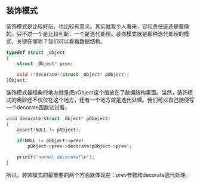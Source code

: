 ## 装饰模式

装饰模式是比较好玩，也比较有意义。其实就我个人看来，它和责任链还是蛮像的。只不过一个是比较判断，一个是迭代处理。装饰模式就是那种迭代处理的模式，关键在哪呢？我们可以看看数据结构。

```c
typedef struct _Object  
{  
    struct _Object* prev;  
  
    void (*decorate)(struct _Object* pObject);  
}Object; 
```
装饰模式最经典的地方就是把pObject这个值放在了数据结构里面。当然，装饰模式的奥妙还不仅仅在这个地方，还有一个地方就是迭代处理。我们可以自己随便写一个decorate函数试试看，
```c
void decorate(struct _Object* pObeject)  
{  
    assert(NULL != pObject);  

    if(NULL != pObject->prev)  
        pObject->prev->decorate(pObject->prev);  
      
    printf("normal decorate!\n");  
} 
```
所以，装饰模式的最重要的两个方面就体现在：prev参数和decorate迭代处理。